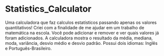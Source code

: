 # Statistics_Calculator
Uma calculadora que faz calculos estatísticos passando apenas os valores quantitativos!
Criei com a finalidade de me ajudar em um trabalho de matemática na escola.
Você pode adicionar e remover e ver quais valores já foram adicionados.
A calculadora mostra o resultado da média, mediana, moda, variância, desvio médio e desvio padrão.
Possui dois idiomas: Inglês e Português-Brasileiro.

